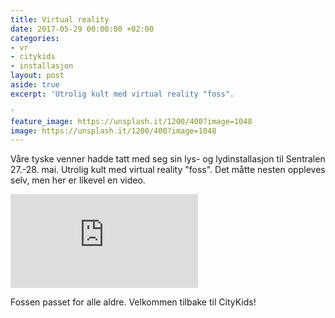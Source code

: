 ```yaml
---
title: Virtual reality
date: 2017-05-29 00:00:00 +02:00
categories:
- vr
- citykids
- installasjon
layout: post
aside: true
excerpt: 'Utrolig kult med virtual reality "foss".

'
feature_image: https://unsplash.it/1200/400?image=1048
image: https://unsplash.it/1200/400?image=1048
---
```


Våre tyske venner hadde tatt med seg sin lys- og lydinstallasjon til Sentralen 27.-28. mai. Utrolig kult med virtual reality "foss". Det måtte nesten oppleves selv, men her er likevel en video.

<iframe src="https://player.vimeo.com/video/218118941" frameborder="0" webkitallowfullscreen mozallowfullscreen allowfullscreen></iframe>

Fossen passet for alle aldre. Velkommen tilbake til CityKids!

